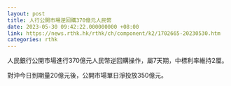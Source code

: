 ```yaml
---
layout: post
title: 人行公開市場逆回購370億元人民幣
date: 2023-05-30 09:42:22.000000000 +08:00
link: https://news.rthk.hk/rthk/ch/component/k2/1702665-20230530.htm
categories: rthk
---
```


人民銀行公開市場進行370億元人民幣逆回購操作，屬7天期，中標利率維持2厘。

對沖今日到期量20億元後，公開市場單日淨投放350億元。
